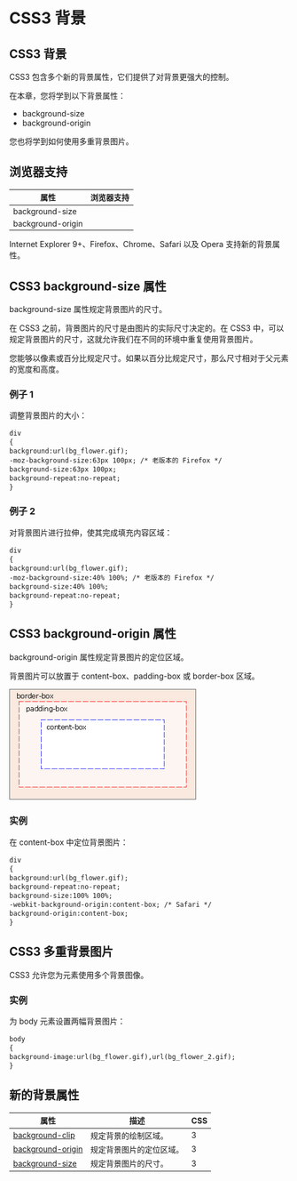 
# CSS3 背景




## CSS3 背景

CSS3 包含多个新的背景属性，它们提供了对背景更强大的控制。

在本章，您将学到以下背景属性：

*   background-size
*   background-origin

您也将学到如何使用多重背景图片。

## 浏览器支持

| 属性 | 浏览器支持 |
| --- | --- |
| background-size |
| background-origin |

Internet Explorer 9+、Firefox、Chrome、Safari 以及 Opera 支持新的背景属性。

## CSS3 background-size 属性

background-size 属性规定背景图片的尺寸。

在 CSS3 之前，背景图片的尺寸是由图片的实际尺寸决定的。在 CSS3 中，可以规定背景图片的尺寸，这就允许我们在不同的环境中重复使用背景图片。

您能够以像素或百分比规定尺寸。如果以百分比规定尺寸，那么尺寸相对于父元素的宽度和高度。

### 例子 1

调整背景图片的大小：

```
div
{
background:url(bg_flower.gif);
-moz-background-size:63px 100px; /* 老版本的 Firefox */
background-size:63px 100px;
background-repeat:no-repeat;
}

```



### 例子 2

对背景图片进行拉伸，使其完成填充内容区域：

```
div
{
background:url(bg_flower.gif);
-moz-background-size:40% 100%; /* 老版本的 Firefox */
background-size:40% 100%;
background-repeat:no-repeat;
}

```



## CSS3 background-origin 属性

background-origin 属性规定背景图片的定位区域。

背景图片可以放置于 content-box、padding-box 或 border-box 区域。

![背景图片的定位区域](img/background-origin.gif)

### 实例

在 content-box 中定位背景图片：

```
div
{
background:url(bg_flower.gif);
background-repeat:no-repeat;
background-size:100% 100%;
-webkit-background-origin:content-box; /* Safari */
background-origin:content-box;
}

```



## CSS3 多重背景图片

CSS3 允许您为元素使用多个背景图像。

### 实例

为 body 元素设置两幅背景图片：

```
body
{
background-image:url(bg_flower.gif),url(bg_flower_2.gif);
}

```



## 新的背景属性

| 属性 | 描述 | CSS |
| --- | --- | --- |
| [background-clip](/cssref/pr_background-clip.asp "CSS3 background-clip 属性") | 规定背景的绘制区域。 | 3 |
| [background-origin](/cssref/pr_background-origin.asp "CSS3 background-origin 属性") | 规定背景图片的定位区域。 | 3 |
| [background-size](/cssref/pr_background-size.asp "CSS3 background-size 属性") | 规定背景图片的尺寸。 | 3 |





